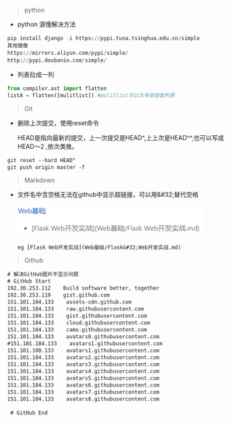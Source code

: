> python

+ python 源慢解决方法

```python
pip install django -i https://pypi.tuna.tsinghua.edu.cn/simple
其他镜像
https://mirrors.aliyun.com/pypi/simple/
http://pypi.doubanio.com/simple/

```

+ 列表拉成一列

```python
from compiler.ast import flatten
listA = flatten([mulitlist]) #mulitlist可以为多层嵌套列表
```

> Git

+ 删除上次提交，使用reset命令

  HEAD是指向最新的提交，上一次提交是HEAD^,上上次是HEAD^^,也可以写成HEAD～2 ,依次类推。

```
git reset --hard HEAD^
git push origin master -f
```

> Markdown

+ 文件名中含空格无法在github中显示超链接，可以用\&#32;替代空格

  ![](链接失效.png)

  ```
  eg [Flask Web开发实战](Web基础/Flask&#32;Web开发实战.md)
  ```

  

> Github

```
# 解决GitHub图片不显示问题
# GitHub Start 
192.30.253.112    Build software better, together 
192.30.253.119    gist.github.com
151.101.184.133    assets-cdn.github.com
151.101.184.133    raw.githubusercontent.com
151.101.184.133    gist.githubusercontent.com
151.101.184.133    cloud.githubusercontent.com
151.101.184.133    camo.githubusercontent.com
151.101.184.133    avatars0.githubusercontent.com
#151.101.184.133    avatars1.githubusercontent.com
151.101.100.133    avatars1.githubusercontent.com
151.101.184.133    avatars2.githubusercontent.com
151.101.184.133    avatars3.githubusercontent.com
151.101.184.133    avatars4.githubusercontent.com
151.101.184.133    avatars5.githubusercontent.com
151.101.184.133    avatars6.githubusercontent.com
151.101.184.133    avatars7.githubusercontent.com
151.101.184.133    avatars8.githubusercontent.com

 # GitHub End
```

